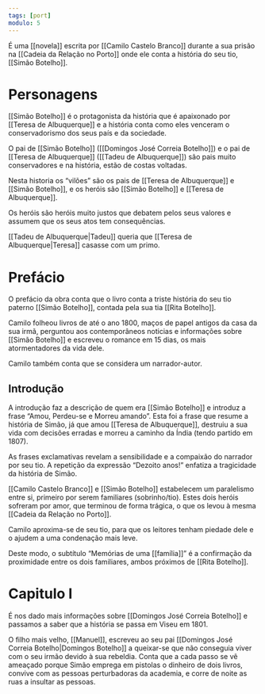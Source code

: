 ```yaml
---
tags: [port]
modulo: 5
---
```


É uma [[novela]] escrita por [[Camilo Castelo Branco]] durante a sua prisão na [[Cadeia da Relação no Porto]] onde ele conta a história do seu tio, [[Simão Botelho]].

# Personagens

[[Simão Botelho]] é o protagonista da história que é apaixonado por [[Teresa de Albuquerque]] e a história conta como eles venceram o conservadorismo dos seus país e da sociedade.

O pai de [[Simão Botelho]] ([[Domingos José Correia Botelho]]) e o pai de [[Teresa de Albuquerque]] ([[Tadeu de Albuquerque]]) são pais muito conservadores e na história, estão de costas voltadas.

Nesta historia os “vilões” são os pais de [[Teresa de Albuquerque]] e [[Simão Botelho]], e os heróis são [[Simão Botelho]] e [[Teresa de Albuquerque]].

Os heróis são heróis muito justos que debatem pelos seus valores e assumem que os seus atos tem consequências.

[[Tadeu de Albuquerque|Tadeu]] queria que [[Teresa de Albuquerque|Teresa]] casasse com um primo.

# Prefácio

O prefácio da obra conta que o livro conta a triste história do seu tio paterno [[Simão Botelho]], contada pela sua tia [[Rita Botelho]].

Camilo folheou livros de até o ano 1800, maços de papel antigos da casa da sua irmã, perguntou aos contemporâneos noticias e informações sobre [[Simão Botelho]] e escreveu o romance em 15 dias, os mais atormentadores da vida dele.

Camilo também conta que se considera um narrador-autor.

## Introdução

A introdução faz a descrição de quem era [[Simão Botelho]] e introduz a frase “Amou, Perdeu-se e Morreu amando”. Esta foi a frase que resume a história de Simão, já que amou [[Teresa de Albuquerque]], destruiu a sua vida com decisões erradas e morreu a caminho da Índia (tendo partido em 1807).

As frases exclamativas revelam a sensibilidade e a compaixão do narrador por seu tio. A repetição da expressão “Dezoito anos!” enfatiza a tragicidade da história de Simão.

[[Camilo Castelo Branco]] e [[Simão Botelho]] estabelecem um paralelismo entre si, primeiro por serem familiares (sobrinho/tio). Estes dois heróis sofreram por amor, que terminou de forma trágica, o que os levou à mesma [[Cadeia da Relação no Porto]].

Camilo aproxima-se de seu tio, para que os leitores tenham piedade dele e o ajudem a uma condenação mais leve.

Deste modo, o subtítulo “Memórias de uma [[família]]” é a confirmação da proximidade entre os dois familiares, ambos próximos de [[Rita Botelho]].

# Capitulo I

É nos dado mais informações sobre [[Domingos José Correia Botelho]] e passamos a saber que a história se passa em Viseu em 1801.

O filho mais velho, [[Manuel]], escreveu ao seu pai [[Domingos José Correia Botelho|Domingos Botelho]] a queixar-se que não conseguia viver com o seu irmão devido à sua rebeldia. Conta que a cada passo se vê ameaçado porque Simão emprega em pistolas o dinheiro de dois livros, convive com as pessoas perturbadoras da academia, e corre de noite as ruas a insultar as pessoas.